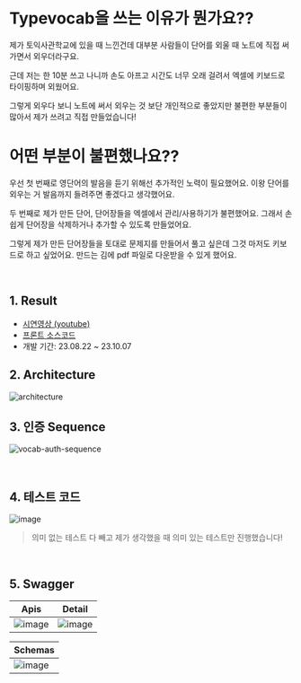 # Typevocab을 쓰는 이유가 뭔가요??
제가 토익사관학교에 있을 때 느낀건데 대부분 사람들이 단어를 외울 때 노트에 직접 써가면서 외우더라구요.

근데 저는 한 10분 쓰고 나니까 손도 아프고 시간도 너무 오래 걸려서 엑셀에 키보드로 타이핑하며 외웠어요.

그렇게 외우다 보니 노트에 써서 외우는 것 보단 개인적으로 좋았지만 불편한 부분들이 많아서 제가 쓰려고 직접 만들었습니다!

# 어떤 부분이 불편했나요??
우선 첫 번째로 영단어의 발음을 듣기 위해선 추가적인 노력이 필요했어요. 이왕 단어를 외우는 거 발음까지 들려주면 좋겠다고 생각했어요.

두 번째로 제가 만든 단어, 단어장들을 엑셀에서 관리/사용하기가 불편했어요. 그래서 손쉽게 단어장을 삭제하거나 추가할 수 있도록 만들었어요.

그렇게 제가 만든 단어장들을 토대로 문제지를 만들어서 풀고 싶은데 그것 마저도 키보드로 하고 싶었어요. 만드는 김에 pdf 파일로 다운받을 수 있게 했어요.

<br>

## 1. Result
- [시연영상 (youtube)](https://youtu.be/TCNzi9TTY9w)
- [프론트 소스코드](https://github.com/leemhoon00/typevocab-client)
- 개발 기간: 23.08.22 ~ 23.10.07


## 2. Architecture
![architecture](https://github.com/leemhoon00/typevocab-server/assets/57895643/42ae3c12-4ab3-49d0-b625-d7ca11db7861)


## 3. 인증 Sequence
![vocab-auth-sequence](https://github.com/leemhoon00/typevocab-server/assets/57895643/ea3c90e5-4031-4114-8adc-987900cce445)

<br>

## 4. 테스트 코드
![image](https://github.com/leemhoon00/typevocab-server/assets/57895643/61d36fc8-2ced-4a90-ae1d-6f5a321e196c)

> 의미 없는 테스트 다 빼고 제가 생각했을 때 의미 있는 테스트만 진행했습니다!

<br>

## 5. Swagger
|Apis|Detail|
|----|-----|
|![image](https://github.com/leemhoon00/typevocab-server/assets/57895643/c8e3375d-b67d-4976-9a4e-862c250d31e1)| ![image](https://github.com/leemhoon00/typevocab-server/assets/57895643/a31b1ce3-e4cf-407f-bfcb-25689db1c6a1)|

|Schemas|
|---|
|![image](https://github.com/leemhoon00/typevocab-server/assets/57895643/83cc2c45-1b73-47f1-8c79-2f3e84689170)|

